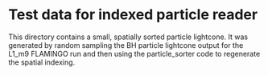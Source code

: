 # Test data for indexed particle reader

This directory contains a small, spatially sorted particle
lightcone. It was generated by random sampling the BH particle
lightcone output for the L1_m9 FLAMINGO run and then using the
particle_sorter code to regenerate the spatial indexing.

